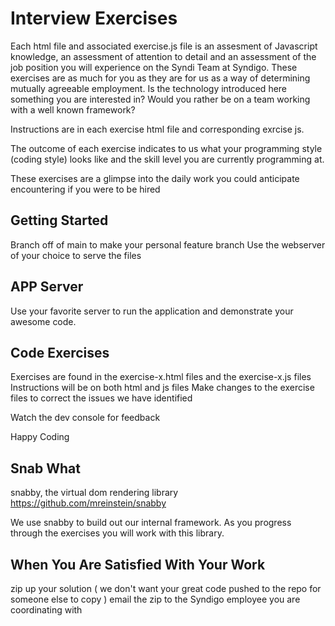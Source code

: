 # Interview Exercises
Each html file and associated exercise.js file is an assesment of Javascript knowledge, an assessment of attention to detail and an assessment of the job position you will experience on the Syndi Team at Syndigo.
These exercises are as much for you as they are for us as a way of determining mutually agreeable employment. 
Is the technology introduced here something you are interested in?  Would you rather be on a team working with a well known framework? 

Instructions are in each exercise html file and corresponding exrcise js.

The outcome of each exercise indicates to us what your programming style (coding style) looks like and the skill level you are currently programming at.

These exercises are a glimpse into the daily work you could anticipate encountering if you were to be hired

## Getting Started
Branch off of main to make your personal feature branch
Use the webserver of your choice to serve the files
## APP Server
Use your favorite server to run the application and demonstrate your awesome code.

## Code Exercises
Exercises are found in the exercise-x.html files and the exercise-x.js files
Instructions will be on both html and js files
Make changes to the exercise files to correct the issues we have identified

Watch the dev console for feedback

Happy Coding

## Snab What
snabby, the virtual dom rendering library https://github.com/mreinstein/snabby

We use snabby to build out our internal framework.  As you progress through the exercises you will work with this library.

## When You Are Satisfied With Your Work
zip up your solution ( we don't want your great code pushed to the repo for someone else to copy )
email the zip to the Syndigo employee you are coordinating with




